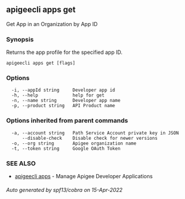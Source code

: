 ## apigeecli apps get

Get App in an Organization by App ID

### Synopsis

Returns the app profile for the specified app ID.

```
apigeecli apps get [flags]
```

### Options

```
  -i, --appId string     Developer app id
  -h, --help             help for get
  -n, --name string      Developer app name
  -p, --product string   API Product name
```

### Options inherited from parent commands

```
  -a, --account string   Path Service Account private key in JSON
      --disable-check    Disable check for newer versions
  -o, --org string       Apigee organization name
  -t, --token string     Google OAuth Token
```

### SEE ALSO

* [apigeecli apps](apigeecli_apps.md)	 - Manage Apigee Developer Applications

###### Auto generated by spf13/cobra on 15-Apr-2022
